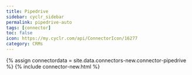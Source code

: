 ```yaml
---
title: Pipedrive
sidebar: cyclr_sidebar
permalink: pipedrive-auto
tags: [connector]
toc: false
icon: https://my.cyclr.com/api/ConnectorIcon/16277
category: CRMs
---
```

{% assign connectordata = site.data.connectors-new.connector-pipedrive %}
{% include connector-new.html %}	